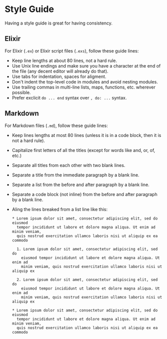 <!--
SPDX-License-Identifier: AGPL-3.0-or-later
Zenflows is software that implements the Valueflows vocabulary.
Zenflows is designed, written, and maintained by srfsh <srfsh@dyne.org>
Copyright (C) 2021-2023 Dyne.org foundation <foundation@dyne.org>.

This program is free software: you can redistribute it and/or modify
it under the terms of the GNU Affero General Public License as
published by the Free Software Foundation, either version 3 of the
License, or (at your option) any later version.

This program is distributed in the hope that it will be useful,
but WITHOUT ANY WARRANTY; without even the implied warranty of
MERCHANTABILITY or FITNESS FOR A PARTICULAR PURPOSE.  See the
GNU Affero General Public License for more details.

You should have received a copy of the GNU Affero General Public License
along with this program.  If not, see <https://www.gnu.org/licenses/>.
-->

# Style Guide

Having a style guide is great for having consistency.


## Elixir

For Elixir (`.ex`) or Elixir script files (`.exs`), follow these guide lines:

* Keep line lengths at about 80 lines, not a hard rule.
* Use Unix line endings and make sure you have a <newline> character at the end
  of the file (any decent editor will already do that).
* Use tabs for indentation, spaces for aligment.
* Don't indent the top-level code in modules and avoid nesting modules.
* Use trailing commas in multi-line lists, maps, functions, etc. wherever
  possible.
* Prefer exclicit `do ... end` syntax over `, do: ...` syntax.


## Markdown

For Markdown files (`.md`), follow these guide lines:

* Keep lines lengths at most 80 lines (unless it is in a code block, then it is
  not a hard rule).
* Capitalize first letters of all the titles (except for words like and, or, of,
  etc.)
* Separate all titles from each other with two blank lines.
* Separate a title from the immediate paragraph by a blank line.
* Separate a list from the before and after paragraph by a blank line.
* Separate a code block (not inline) from the before and after paragraph by a
  blank line.
* Aling the lines breaked from a list line like this:

  ```
  * Lorem ipsum dolor sit amet, consectetur adipiscing elit, sed do eiusmod
    tempor incididunt ut labore et dolore magna aliqua. Ut enim ad minim veniam,
    quis nostrud exercitation ullamco laboris nisi ut aliquip ex ea commodo

    1. Lorem ipsum dolor sit amet, consectetur adipiscing elit, sed do
      eiusmod tempor incididunt ut labore et dolore magna aliqua. Ut enim ad
      minim veniam, quis nostrud exercitation ullamco laboris nisi ut aliquip ex

    2. Lorem ipsum dolor sit amet, consectetur adipiscing elit, sed do
      eiusmod tempor incididunt ut labore et dolore magna aliqua. Ut enim ad
      minim veniam, quis nostrud exercitation ullamco laboris nisi ut aliquip ex

  * Lorem ipsum dolor sit amet, consectetur adipiscing elit, sed do eiusmod
    tempor incididunt ut labore et dolore magna aliqua. Ut enim ad minim veniam,
    quis nostrud exercitation ullamco laboris nisi ut aliquip ex ea commodo
  ```
